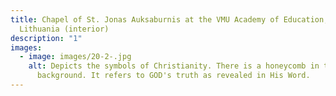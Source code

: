 ```yaml
---
title: Chapel of St. Jonas Auksaburnis at the VMU Academy of Education, Vilnius,
  Lithuania (interior)
description: "1"
images:
  - image: images/20-2-.jpg
    alt: Depicts the symbols of Christianity. There is a honeycomb in the
      background. It refers to GOD's truth as revealed in His Word.
---
```

